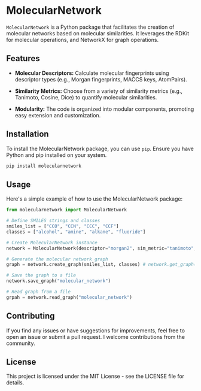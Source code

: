 # MolecularNetwork

`MolecularNetwork` is a Python package that facilitates the creation of molecular networks based on molecular similarities. It leverages the RDKit for molecular operations, and NetworkX for graph operations.

## Features

- **Molecular Descriptors:** Calculate molecular fingerprints using descriptor types (e.g., Morgan fingerprints, MACCS keys, AtomPairs).

- **Similarity Metrics:** Choose from a variety of similarity metrics (e.g., Tanimoto, Cosine, Dice) to quantify molecular similarities.

- **Modularity:** The code is organized into modular components, promoting easy extension and customization.

## Installation

To install the MolecularNetwork package, you can use `pip`. Ensure you have Python and pip installed on your system.

```bash
pip install molecularnetwork
```

## Usage
Here's a simple example of how to use the MolecularNetwork package:

``` python
from molecularnetwork import MolecularNetwork

# Define SMILES strings and classes
smiles_list = ["CCO", "CCN", "CCC", "CCF"]
classes = ["alcohol", "amine", "alkane", "fluoride"]

# Create MolecularNetwork instance
network = MolecularNetwork(descriptor="morgan2", sim_metric="tanimoto", sim_threshold=0.5)

# Generate the molecular network graph
graph = network.create_graph(smiles_list, classes) # network.get_graph() also returns graph

# Save the graph to a file
network.save_graph("molecular_network")

# Read graph from a file
grpah = network.read_graph("molecular_network")
```

## Contributing
If you find any issues or have suggestions for improvements, feel free to open an issue or submit a pull request. I welcome contributions from the community.

## License
This project is licensed under the MIT License - see the LICENSE file for details.
